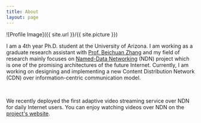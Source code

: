 ```yaml
---
title: About
layout: page
---
```

![Profile Image]({{ site.url }}/{{ site.picture }})

<p>I am a 4th year Ph.D. student at the University of Arizona. I am
working as a graduate research assistant with <a href="https://www2.cs.arizona.edu/~bzhang">Prof. Beichuan Zhang</a>
and my field of research mainly focuses on <a href="https://named-data.net">Named-Data Networking</a>
(NDN) project which is one of the promising architectures of the
future Internet. Currently, I am working on designing and implementing
a new Content Distribution Network (CDN) over information-centric
communication model.</p>
</br>
<p>We recently deployed the first adaptive video streaming service over NDN
for daily Internet users. You can enjoy watching videos over NDN on the
<a href='https://ivisa.named-data.net'>project's website</a>.</p>
